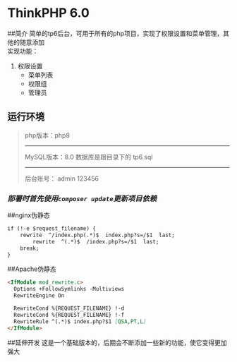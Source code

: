 ThinkPHP 6.0
===============

##简介
简单的tp6后台，可用于所有的php项目，实现了权限设置和菜单管理，其他的随意添加  
  实现功能：
1. 权限设置
   - 菜单列表
   - 权限组
   - 管理员

运行环境
------
> php版本：php8  
> ***
> MySQL版本：8.0 数据库是跟目录下的 tp6.sql  
> ***
> 后台账号： admin 123456


### _部署时首先使用`composer update`更新项目依赖_

##nginx伪静态
```md
if (!-e $request_filename) {
    rewrite  ^/index.php(.*)$  index.php?s=/$1  last;
        rewrite  ^(.*)$  /index.php?s=/$1  last;
    break;
}
```    
##Apache伪静态
```md
<IfModule mod_rewrite.c>
  Options +FollowSymlinks -Multiviews
  RewriteEngine On

  RewriteCond %{REQUEST_FILENAME} !-d
  RewriteCond %{REQUEST_FILENAME} !-f
  RewriteRule ^(.*)$ index.php?$1 [QSA,PT,L]
</IfModule>
```

##延伸开发
这是一个基础版本的，后期会不断添加一些新的功能，使它变得更加强大

